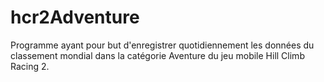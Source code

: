 # hcr2Adventure
Programme ayant pour but d'enregistrer quotidiennement les données du classement mondial dans la catégorie Aventure du jeu mobile Hill Climb Racing 2.
